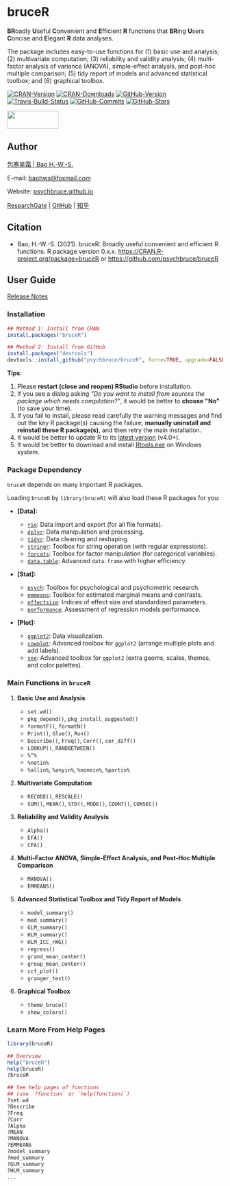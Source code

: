 # bruceR

**BR**oadly **U**seful **C**onvenient and **E**fficient **R** functions that **BR**ing **U**sers **C**oncise and **E**legant **R** data analyses.

The package includes easy-to-use functions for (1) basic use and analysis; (2) multivariate computation; (3) reliability and validity analysis; (4) multi-factor analysis of variance (ANOVA), simple-effect analysis, and post-hoc multiple comparison; (5) tidy report of models and advanced statistical toolbox; and (6) graphical toolbox.

[![CRAN-Version](https://www.r-pkg.org/badges/version/bruceR?color=red)](https://CRAN.R-project.org/package=bruceR) [![CRAN-Downloads](https://cranlogs.r-pkg.org/badges/grand-total/bruceR)](https://www.rdocumentation.org/packages/bruceR) [![GitHub-Version](https://img.shields.io/github/r-package/v/psychbruce/bruceR?label=GitHub)](https://github.com/psychbruce/bruceR) [![Travis-Build-Status](https://travis-ci.com/psychbruce/bruceR.svg?branch=master)](https://travis-ci.com/psychbruce/bruceR) [![GitHub-Commits](https://img.shields.io/github/commit-activity/y/psychbruce/bruceR?logo=github&label=commits&style=social)](https://github.com/psychbruce/bruceR/commits) [![GitHub-Stars](https://img.shields.io/github/stars/psychbruce/bruceR?style=social)](https://github.com/psychbruce/bruceR/stargazers)

<img src="https://s1.ax1x.com/2020/07/28/aAjUJg.jpg" width="120px" height="42px"/>

## Author

[包寒吴霜 \| Bao H.-W.-S.](https://psychbruce.github.io)

E-mail: [baohws\@foxmail.com](mailto:baohws@foxmail.com)

Website: [psychbruce.github.io](https://psychbruce.github.io)

[ResearchGate](https://www.researchgate.net/profile/Han-Wu-Shuang-Bao) \| [GitHub](https://github.com/psychbruce) \| [知乎](https://www.zhihu.com/people/psychbruce)

## Citation

-   Bao, H.-W.-S. (2021). bruceR: Broadly useful convenient and efficient R functions. R package version 0.x.x. <https://CRAN.R-project.org/package=bruceR> or <https://github.com/psychbruce/bruceR>

## User Guide

[Release Notes](https://github.com/psychbruce/bruceR/blob/master/NEWS.md)

### Installation

``` r
## Method 1: Install from CRAN
install.packages("bruceR")

## Method 2: Install from GitHub
install.packages("devtools")
devtools::install_github("psychbruce/bruceR", force=TRUE, upgrade=FALSE)
```

**Tips:**

1.  Please **restart (close and reopen) RStudio** before installation.
2.  If you see a dialog asking *"Do you want to install from sources the package which needs compilation?"*, it would be better to **choose "No"** (to save your time).
3.  If you fail to install, please read carefully the warning messages and find out the key R package(s) causing the failure, **manually uninstall and reinstall these R package(s)**, and then retry the main installation.
4.  It would be better to update R to its [latest version](https://www.r-project.org/) (v4.0+).
5.  It would be better to download and install [Rtools.exe](https://CRAN.R-project.org/bin/windows/Rtools/) on Windows system.

### Package Dependency

`bruceR` depends on many important R packages.

Loading `bruceR` by `library(bruceR)` will also load these R packages for you:

-   **[Data]:**

    -   [`rio`](https://cran.r-project.org/package=rio): Data import and export (for all file formats).
    -   [`dplyr`](https://cran.r-project.org/package=dplyr): Data manipulation and processing.
    -   [`tidyr`](https://cran.r-project.org/package=tidyr): Data cleaning and reshaping.
    -   [`stringr`](https://cran.r-project.org/package=stringr): Toolbox for string operation (with regular expressions).
    -   [`forcats`](https://cran.r-project.org/package=forcats): Toolbox for factor manipulation (for categorical variables).
    -   [`data.table`](https://cran.r-project.org/package=data.table): Advanced `data.frame` with higher efficiency.

-   **[Stat]:**

    -   [`psych`](https://cran.r-project.org/package=psych): Toolbox for psychological and psychometric research.
    -   [`emmeans`](https://cran.r-project.org/package=emmeans): Toolbox for estimated marginal means and contrasts.
    -   [`effectsize`](https://cran.r-project.org/package=effectsize): Indices of effect size and standardized parameters.
    -   [`performance`](https://cran.r-project.org/package=performance): Assessment of regression models performance.

-   **[Plot]:**

    -   [`ggplot2`](https://cran.r-project.org/package=ggplot2): Data visualization.
    -   [`cowplot`](https://cran.r-project.org/package=cowplot): Advanced toolbox for `ggplot2` (arrange multiple plots and add labels).
    -   [`see`](https://cran.r-project.org/package=see): Advanced toolbox for `ggplot2` (extra geoms, scales, themes, and color palettes).

### Main Functions in `bruceR`

1.  **Basic Use and Analysis**

    -   `set.wd()`
    -   `pkg_depend()`, `pkg_install_suggested()`
    -   `formatF()`, `formatN()`
    -   `Print()`, `Glue()`, `Run()`
    -   `Describe()`, `Freq()`, `Corr()`, `cor_diff()`
    -   `LOOKUP()`, `RANDBETWEEN()`
    -   `%^%`
    -   `%notin%`
    -   `%allin%`, `%anyin%`, `%nonein%`, `%partin%`

2.  **Multivariate Computation**

    -   `RECODE()`, `RESCALE()`
    -   `SUM()`, `MEAN()`, `STD()`, `MODE()`, `COUNT()`, `CONSEC()`

3.  **Reliability and Validity Analysis**

    -   `Alpha()`
    -   `EFA()`
    -   `CFA()`

4.  **Multi-Factor ANOVA, Simple-Effect Analysis, and Post-Hoc Multiple Comparison**

    -   `MANOVA()`
    -   `EMMEANS()`

5.  **Advanced Statistical Toolbox and Tidy Report of Models**

    -   `model_summary()`
    -   `med_summary()`
    -   `GLM_summary()`
    -   `HLM_summary()`
    -   `HLM_ICC_rWG()`
    -   `regress()`
    -   `grand_mean_center()`
    -   `group_mean_center()`
    -   `ccf_plot()`
    -   `granger_test()`

6.  **Graphical Toolbox**

    -   `theme_bruce()`
    -   `show_colors()`

### Learn More From Help Pages

``` r
library(bruceR)

## Overview
help("bruceR")
help(bruceR)
?bruceR

## See help pages of functions
## (use `?function` or `help(function)`)
?set.wd
?Describe
?Freq
?Corr
?Alpha
?MEAN
?MANOVA
?EMMEANS
?model_summary
?med_summary
?GLM_summary
?HLM_summary
...
```
